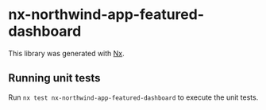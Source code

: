 # nx-northwind-app-featured-dashboard

This library was generated with [Nx](https://nx.dev).

## Running unit tests

Run `nx test nx-northwind-app-featured-dashboard` to execute the unit tests.
